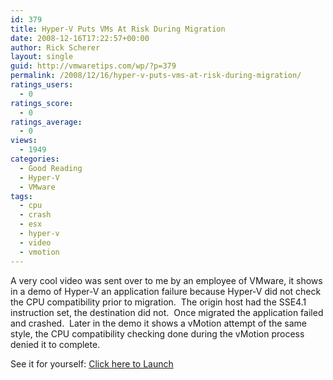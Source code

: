 ```yaml
---
id: 379
title: Hyper-V Puts VMs At Risk During Migration
date: 2008-12-16T17:22:57+00:00
author: Rick Scherer
layout: single
guid: http://vmwaretips.com/wp/?p=379
permalink: /2008/12/16/hyper-v-puts-vms-at-risk-during-migration/
ratings_users:
  - 0
ratings_score:
  - 0
ratings_average:
  - 0
views:
  - 1949
categories:
  - Good Reading
  - Hyper-V
  - VMware
tags:
  - cpu
  - crash
  - esx
  - hyper-v
  - video
  - vmotion
---
```

A very cool video was sent over to me by an employee of VMware, it shows in a demo of Hyper-V an application failure because Hyper-V did not check the CPU compatibility prior to migration.  The origin host had the SSE4.1 instruction set, the destination did not.  Once migrated the application failed and crashed.  Later in the demo it shows a vMotion attempt of the same style, the CPU compatibility checking done during the vMotion process denied it to complete.

See it for yourself: <a href="http://www.vmware.com/technology/whyvmware/resources/cpu-feature-migration-checks.html" target="_blank">Click here to Launch</a>